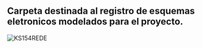 
## Carpeta destinada al registro de esquemas eletronicos modelados para el proyecto.

![KS154REDE](https://user-images.githubusercontent.com/106171748/233846034-ab647d07-7f3b-4b95-9ce4-e73ce6254999.png)
